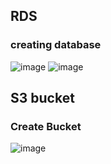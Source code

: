 ## RDS
### creating database
![image](https://user-images.githubusercontent.com/59806790/211572948-a167e55f-9dfd-4f32-b6e1-4a5201b878f1.png)
![image](https://user-images.githubusercontent.com/59806790/211573381-b2b6c8d2-c66d-44f2-9050-6bbfc4e92122.png)

## S3 bucket
### Create Bucket
![image](https://user-images.githubusercontent.com/59806790/211578291-6767cfcf-44e1-4ed8-a33b-c3eb865df38c.png)

